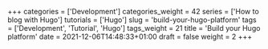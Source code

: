 +++
categories = ['Development']
categories_weight = 42
series = ['How to blog with Hugo']
tutorials = ['Hugo']
slug = 'build-your-hugo-platform'
tags = ['Development', 'Tutorial', 'Hugo']
tags_weight = 21
title = 'Build your Hugo platform'
date = 2021-12-06T14:48:33+01:00
draft = false
weight = 2
+++

